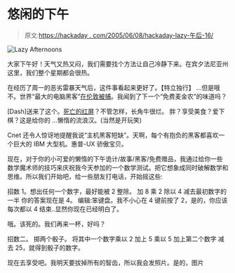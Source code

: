 # 悠闲的下午

> 原文:[https://hackaday . com/2005/06/08/hackaday-lazy-午后-16/](https://hackaday.com/2005/06/08/hackaday-lazy-afternoons-16/)

![Lazy Afternoons](img/3b53eeb038c0429a54190bf9c958c8bb.png)

大家下午好！天气又热又闷，我们需要找个方法让自己冷静下来。在宾夕法尼亚州这里，我们整个星期都会很热。

在经历了周一的恶劣雷暴天气后，这件事看起来更好了。【特立独行】
…但是哦不。世界“最大的电脑黑客”[在伦敦被捕](http://www.thisislondon.co.uk/news/articles/19164714?source=Evening%20Standard&ct=5)。我闻到了下一个“免费麦金农”的味道吗？

[Dash]送来了这个。[死亡的红屏](http://blogs.msdn.com/michkap/archive/2005/05/07/415335.aspx)？不管怎样，长角牛很烂。
胖？享受美食？爱下棋？这是给你的 …懒惰的流浪汉。(当然是开玩笑)

Cnet 还令人惊讶地提醒我说“主机黑客短缺”。天啊，每个有抱负的黑客都喜欢一个巨大的 IBM 大型机。惠普-UX 骄傲宝贝。

现在，对于你的小可爱的懒惰的下午诡计/故事/黑客/免费赠品，我通过给你一些数学魔术师的技巧来庆祝我今天参加的一个数学测试。把它想象成同时破解数学和思维。所以我们开始吧，给一些朋友打电话，开始摇这些:

招数 1。想出任何一个数字，最好能被 2 整除。
加 8
乘 2
除以 4
减去最初数字的一半
你的答案现在是 4。
编辑:笨键盘。我不小心在 4 键前按了 2，是的，你应该每次都以 4 结束..显然你现在已经明白了。

哦。该死的。我们再来一杯，好吗？

招数二。
掷两个骰子。
将其中一个数字乘以 2
加上 5
乘以 5
加上第二个数字
减去 25，就得到骰子的数字。

现在去享受吧。我明天要拔掉所有的智齿，所以我会发照片。是的，图片